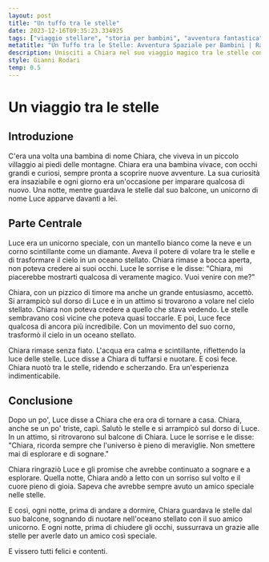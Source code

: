 ```yaml
---
layout: post
title: "Un tuffo tra le stelle"
date: 2023-12-16T09:35:23.334925
tags: ["viaggio stellare", "storia per bambini", "avventura fantastica", "amicizia con unicorno"]
metatitle: "Un Tuffo tra le Stelle: Avventura Spaziale per Bambini | Racconti Educativi per la Crescita dei Bambini"
description: Unisciti a Chiara nel suo viaggio magico tra le stelle con l'unicorno Luce. Scopri un mondo di avventure e meraviglie, e impara l'importanza di sognare e esplorare. Perfetto per stimolare la curiosità e l'immaginazione dei bambini.
style: Gianni Rodari
temp: 0.5
---
```

# Un viaggio tra le stelle

## Introduzione

C'era una volta una bambina di nome Chiara, che viveva in un piccolo villaggio ai piedi delle montagne. Chiara era una bambina vivace, con occhi grandi e curiosi, sempre pronta a scoprire nuove avventure. La sua curiosità era insaziabile e ogni giorno era un'occasione per imparare qualcosa di nuovo. Una notte, mentre guardava le stelle dal suo balcone, un unicorno di nome Luce apparve davanti a lei.

## Parte Centrale

Luce era un unicorno speciale, con un mantello bianco come la neve e un corno scintillante come un diamante. Aveva il potere di volare tra le stelle e di trasformare il cielo in un oceano stellato. Chiara rimase a bocca aperta, non poteva credere ai suoi occhi. Luce le sorrise e le disse: "Chiara, mi piacerebbe mostrarti qualcosa di veramente magico. Vuoi venire con me?"

Chiara, con un pizzico di timore ma anche un grande entusiasmo, accettò. Si arrampicò sul dorso di Luce e in un attimo si trovarono a volare nel cielo stellato. Chiara non poteva credere a quello che stava vedendo. Le stelle sembravano così vicine che poteva quasi toccarle. E poi, Luce fece qualcosa di ancora più incredibile. Con un movimento del suo corno, trasformò il cielo in un oceano stellato.

Chiara rimase senza fiato. L'acqua era calma e scintillante, riflettendo la luce delle stelle. Luce disse a Chiara di tuffarsi e nuotare. E così fece. Chiara nuotò tra le stelle, ridendo e scherzando. Era un'esperienza indimenticabile.

## Conclusione

Dopo un po', Luce disse a Chiara che era ora di tornare a casa. Chiara, anche se un po' triste, capì. Salutò le stelle e si arrampicò sul dorso di Luce. In un attimo, si ritrovarono sul balcone di Chiara. Luce le sorrise e le disse: "Chiara, ricorda sempre che l'universo è pieno di meraviglie. Non smettere mai di esplorare e di sognare."

Chiara ringraziò Luce e gli promise che avrebbe continuato a sognare e a esplorare. Quella notte, Chiara andò a letto con un sorriso sul volto e il cuore pieno di gioia. Sapeva che avrebbe sempre avuto un amico speciale nelle stelle.

E così, ogni notte, prima di andare a dormire, Chiara guardava le stelle dal suo balcone, sognando di nuotare nell'oceano stellato con il suo amico unicorno. E ogni notte, prima di chiudere gli occhi, sussurrava un grazie alle stelle per averle dato un amico così speciale.

E vissero tutti felici e contenti.

        